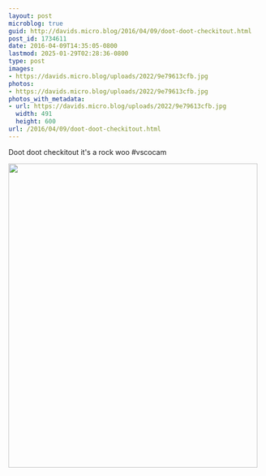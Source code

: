 ```yaml
---
layout: post
microblog: true
guid: http://davids.micro.blog/2016/04/09/doot-doot-checkitout.html
post_id: 1734611
date: 2016-04-09T14:35:05-0800
lastmod: 2025-01-29T02:28:36-0800
type: post
images:
- https://davids.micro.blog/uploads/2022/9e79613cfb.jpg
photos:
- https://davids.micro.blog/uploads/2022/9e79613cfb.jpg
photos_with_metadata:
- url: https://davids.micro.blog/uploads/2022/9e79613cfb.jpg
  width: 491
  height: 600
url: /2016/04/09/doot-doot-checkitout.html
---
```

Doot doot checkitout it's a rock woo #vscocam

<img src="/uploads/2022/9e79613cfb.jpg" width="491" height="600" alt="">
